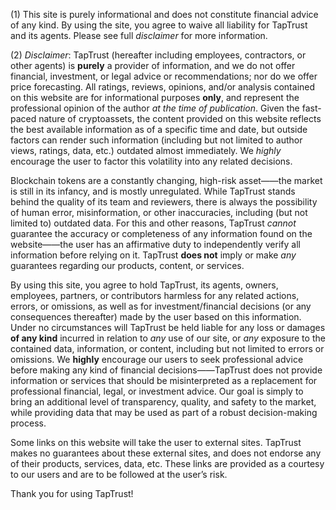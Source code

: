 (1) This site is purely informational and does not constitute financial advice of any kind. By using the site, you agree to waive all liability for TapTrust and its agents. Please see full *disclaimer* for more information.


(2) *Disclaimer*: TapTrust (hereafter including employees, contractors, or other agents) is **purely** a provider of information, and we do not offer financial, investment, or legal advice or recommendations; nor do we offer price forecasting. All ratings, reviews, opinions, and/or analysis contained on this website are for informational purposes **only**, and represent the professional opinion of the author *at the time of publication*. Given the fast-paced nature of cryptoassets, the content provided on this website reflects the best available information as of a specific time and date, but outside factors can render such information (including but not limited to author views, ratings, data, etc.) outdated almost immediately. We *highly* encourage the user to factor this volatility into any related decisions.

Blockchain tokens are a constantly changing, high-risk asset——the market is still in its infancy, and is mostly unregulated. While TapTrust stands behind the quality of its team and reviewers, there is always the possibility of human error, misinformation, or other inaccuracies, including (but not limited to) outdated data. For this and other reasons, TapTrust *cannot* guarantee the accuracy or completeness of any information found on the website——the user has an affirmative duty to independently verify all information before relying on it. TapTrust **does not** imply or make *any* guarantees regarding our products, content, or services.

By using this site, you agree to hold TapTrust, its agents, owners, employees, partners, or contributors harmless for any related actions, errors, or omissions, as well as for investment/financial decisions (or any consequences thereafter) made by the user based on this information.  Under no circumstances will TapTrust be held liable for any loss or damages **of any kind** incurred in relation to *any* use of our site, or *any* exposure to the contained data, information, or content, including but not limited to errors or omissions. We **highly** encourage our users to seek professional advice before making any kind of financial decisions——TapTrust does not provide information or services that should be misinterpreted as a replacement for professional financial, legal, or investment advice. Our goal is simply to bring an additional level of transparency, quality, and safety to the market, while providing data that may be used as part of a robust decision-making process.

Some links on this website will take the user to external sites.  TapTrust makes no guarantees about these external sites, and does not endorse any of their products, services, data, etc.  These links are provided as a courtesy to our users and are to be followed at the user’s risk.

Thank you for using TapTrust!
